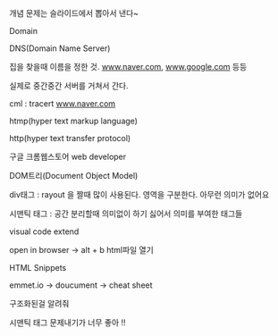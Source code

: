 개념 문제는 슬라이드에서 뽑아서 낸다~



Domain



DNS(Domain Name Server)

집을 찾을때 이름을 정한 것. www.naver.com, www.google.com 등등



실제로 중간중간 서버를 거쳐서 간다.

cml : tracert www.naver.com



htmp(hyper text markup language)

http(hyper text transfer protocol)



구글 크롬웹스토어 web developer





 DOM트리(Document Object Model)

div태그 : rayout 을 짤때 많이 사용된다. 영역을 구분한다. 아무런 의미가 없어요

시맨틱 태그 : 공간 분리할때 의미없이 하기 싫어서 의미를 부여한 태그들



visual code extend

open in browser -> alt + b html파일 열기

HTML Snippets



 emmet.io -> doucument -> cheat sheet 

구조화된걸 알려줘

시맨틱 태그 문제내기가 너무 좋아 !!